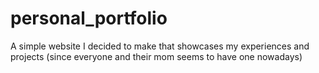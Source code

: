 # personal_portfolio

A simple website I decided to make that showcases my experiences and projects (since everyone and their mom seems to have one nowadays)
